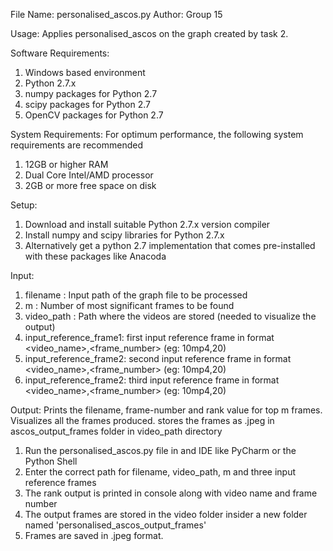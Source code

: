 File Name: personalised_ascos.py
Author: Group 15

Usage: Applies personalised_ascos on the graph created by task 2.

Software Requirements:
  1. Windows based environment
  2. Python 2.7.x
  3. numpy packages for Python 2.7
  4. scipy packages for Python 2.7
  5. OpenCV packages for Python 2.7


System Requirements:
For optimum performance, the following system requirements are recommended
  1. 12GB or higher RAM
  2. Dual Core Intel/AMD processor
  3. 2GB or more free space on disk

Setup:
  1. Download and install suitable Python 2.7.x   version compiler
  2. Install numpy and scipy libraries for Python 2.7.x
  3. Alternatively get a python 2.7 implementation that comes pre-installed with these packages like Anacoda

Input:
1. filename : Input path of the graph file to be processed
2. m : Number of most significant frames to be found
3. video_path : Path where the videos are stored (needed to visualize the output)
4. input_reference_frame1: first input reference frame in format <video_name>,<frame_number> (eg: 10mp4,20)
5. input_reference_frame2: second input reference frame in format <video_name>,<frame_number> (eg: 10mp4,20)
6. input_reference_frame2: third input reference frame in format <video_name>,<frame_number> (eg: 10mp4,20)

Output:
Prints the filename, frame-number and rank value for top m frames.
Visualizes all the frames produced.
stores the frames as .jpeg in ascos_output_frames folder in video_path directory

1. Run the personalised_ascos.py file in and IDE like PyCharm or the Python Shell
2. Enter the correct path for filename, video_path, m and three input reference frames
3. The rank output is printed in console along with video name and frame number
4. The output frames are stored in the video folder insider a new folder named 'personalised_ascos_output_frames'
5. Frames are saved in .jpeg format.
